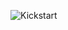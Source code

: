 ![Kickstart](https://codeforces.com/predownloaded/d6/7a/d67abff0d132f06c2bfaed14110d86848138c9a3.png)
